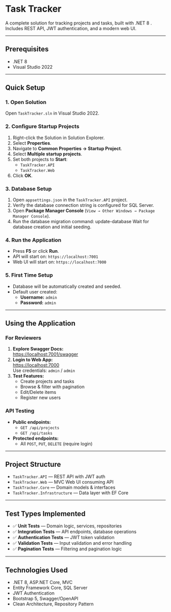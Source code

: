 # Task Tracker

A complete solution for tracking projects and tasks, built with .NET 8 . Includes REST API, JWT authentication, and a modern web UI.

---

## Prerequisites

- .NET 8
- Visual Studio 2022

---

## Quick Setup

### 1. Open Solution

Open `TaskTracker.sln` in Visual Studio 2022.

### 2. Configure Startup Projects

1. Right-click the Solution in Solution Explorer.
2. Select **Properties**.
3. Navigate to **Common Properties → Startup Project**.
4. Select **Multiple startup projects**.
5. Set both projects to **Start**:
   - `TaskTracker.API`
   - `TaskTracker.Web`
6. Click **OK**.

### 3. Database Setup

1. Open `appsettings.json` in the `TaskTracker.API` project.
2. Verify the database connection string is configured for SQL Server.
3. Open **Package Manager Console** (`View → Other Windows → Package Manager Console`).
4. Run the database migration command:
    update-database
   Wait for database creation and initial seeding.

### 4. Run the Application

- Press **F5** or click **Run**.
- API will start on: `https://localhost:7001`
- Web UI will start on: `https://localhost:7000`

### 5. First Time Setup

- Database will be automatically created and seeded.
- Default user created:  
  - **Username:** `admin`  
  - **Password:** `admin`

---

## Using the Application

### For Reviewers

1. **Explore Swagger Docs:**  
   [https://localhost:7001/swagger](https://localhost:7001/swagger)
2. **Login to Web App:**  
   [https://localhost:7000](https://localhost:7000)  
   Use credentials: `admin` / `admin`
3. **Test Features:**
   - Create projects and tasks
   - Browse & filter with pagination
   - Edit/Delete items
   - Register new users

### API Testing

- **Public endpoints:**  
  - `GET /api/projects`
  - `GET /api/tasks`
- **Protected endpoints:**  
  - All `POST`, `PUT`, `DELETE` (require login)

---

## Project Structure

- `TaskTracker.API` — REST API with JWT auth
- `TaskTracker.Web` — MVC Web UI consuming API
- `TaskTracker.Core` — Domain models & interfaces
- `TaskTracker.Infrastructure` — Data layer with EF Core

---

## Test Types Implemented

- ✅ **Unit Tests** — Domain logic, services, repositories
- ✅ **Integration Tests** — API endpoints, database operations
- ✅ **Authentication Tests** — JWT token validation
- ✅ **Validation Tests** — Input validation and error handling
- ✅ **Pagination Tests** — Filtering and pagination logic

---

## Technologies Used

- .NET 8, ASP.NET Core, MVC
- Entity Framework Core, SQL Server
- JWT Authentication
- Bootstrap 5, Swagger/OpenAPI
- Clean Architecture, Repository Pattern


   
